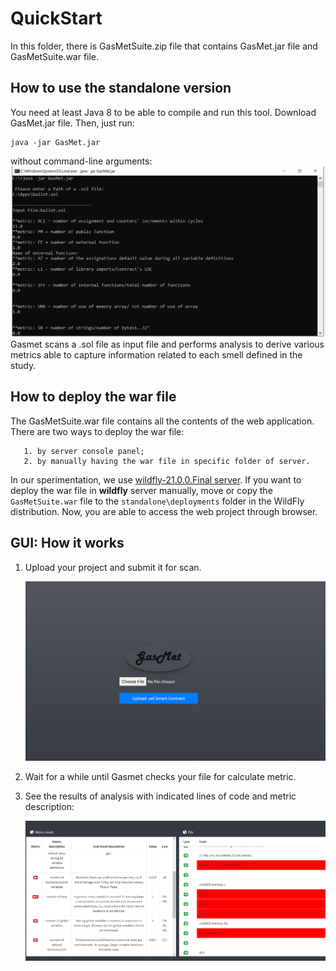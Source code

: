 # QuickStart
In this folder, there is GasMetSuite.zip file that contains GasMet.jar file and GasMetSuite.war file.
## How to use the standalone version

You need at least Java 8 to be able to compile and run this tool.
Download GasMet.jar file.
Then, just run:

    java -jar GasMet.jar
without command-line arguments:
![commandLine](https://github.com/paperSubmition2020/GasmetReplicationPackage/blob/master/GasMetSuite/image/commandLine.png)
Gasmet scans a .sol file as input file and performs analysis to derive various metrics able to capture information related to each smell defined in the study.

## How to deploy the war file

The GasMetSuite.war file contains all the contents of the web application.
There are two ways to deploy the war file:

	   1. by server console panel;
	   2. by manually having the war file in specific folder of server.
	   
In our sperimentation, we use [wildfly-21.0.0.Final server](https://www.wildfly.org/downloads/). 
If you want to deploy the war file in  **wildfly**  server manually, move or copy the `GasMetSuite.war` file to the `standalone\deployments` folder in the WildFly distribution.
Now, you are able to access the web project through browser.

## GUI: How it works

 1. Upload your project and submit it for scan.  
 
     ![home](https://github.com/paperSubmition2020/GasmetReplicationPackage/blob/master/GasMetSuite/image/Immagine1.png)
 2. Wait for a while until Gasmet checks your file for calculate metric.
 3. See the results of analysis with indicated lines of code and metric description:
 
    ![Result](https://github.com/paperSubmition2020/GasmetReplicationPackage/blob/master/GasMetSuite/image/Immagine2.png)
